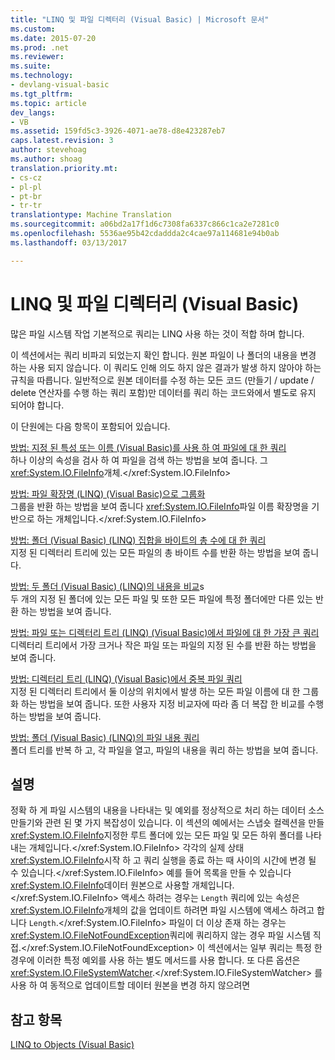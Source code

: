 ```yaml
---
title: "LINQ 및 파일 디렉터리 (Visual Basic) | Microsoft 문서"
ms.custom: 
ms.date: 2015-07-20
ms.prod: .net
ms.reviewer: 
ms.suite: 
ms.technology:
- devlang-visual-basic
ms.tgt_pltfrm: 
ms.topic: article
dev_langs:
- VB
ms.assetid: 159fd5c3-3926-4071-ae78-d8e423287eb7
caps.latest.revision: 3
author: stevehoag
ms.author: shoag
translation.priority.mt:
- cs-cz
- pl-pl
- pt-br
- tr-tr
translationtype: Machine Translation
ms.sourcegitcommit: a06bd2a17f1d6c7308fa6337c866c1ca2e7281c0
ms.openlocfilehash: 5536ae95b42cdaddda2c4cae97a114681e94b0ab
ms.lasthandoff: 03/13/2017

---
```

# <a name="linq-and-file-directories-visual-basic"></a>LINQ 및 파일 디렉터리 (Visual Basic)
많은 파일 시스템 작업 기본적으로 쿼리는 LINQ 사용 하는 것이 적합 하며 합니다.  
  
 이 섹션에서는 쿼리 비파괴 되었는지 확인 합니다. 원본 파일이 나 폴더의 내용을 변경 하는 사용 되지 않습니다. 이 쿼리도 인해 의도 하지 않은 결과가 발생 하지 않아야 하는 규칙을 따릅니다. 일반적으로 원본 데이터를 수정 하는 모든 코드 (만들기 / update / delete 연산자를 수행 하는 쿼리 포함)만 데이터를 쿼리 하는 코드와에서 별도로 유지 되어야 합니다.  
  
 이 단원에는 다음 항목이 포함되어 있습니다.  
  
 [방법: 지정 된 특성 또는 이름 (Visual Basic)를 사용 하 여 파일에 대 한 쿼리](../../../../visual-basic/programming-guide/concepts/linq/how-to-query-for-files-with-a-specified-attribute-or-name.md)  
 하나 이상의 속성을 검사 하 여 파일을 검색 하는 방법을 보여 줍니다. 그 <xref:System.IO.FileInfo>개체.</xref:System.IO.FileInfo>  
  
 [방법: 파일 확장명 (LINQ) (Visual Basic)으로 그룹화](../../../../visual-basic/programming-guide/concepts/linq/how-to-group-files-by-extension-linq.md)  
 그룹을 반환 하는 방법을 보여 줍니다 <xref:System.IO.FileInfo>파일 이름 확장명을 기반으로 하는 개체입니다.</xref:System.IO.FileInfo>  
  
 [방법: 폴더 (Visual Basic) (LINQ) 집합을 바이트의 총 수에 대 한 쿼리](../../../../visual-basic/programming-guide/concepts/linq/how-to-query-for-the-total-number-of-bytes-in-a-set-of-folders.md)  
 지정 된 디렉터리 트리에 있는 모든 파일의 총 바이트 수를 반환 하는 방법을 보여 줍니다.  
  
 [방법: 두 폴더 (Visual Basic) (LINQ)의 내용을 비교](../../../../visual-basic/programming-guide/concepts/linq/how-to-compare-the-contents-of-two-folders-linq.md)s  
 두 개의 지정 된 폴더에 있는 모든 파일 및 또한 모든 파일에 특정 폴더에만 다른 있는 반환 하는 방법을 보여 줍니다.  
  
 [방법: 파일 또는 디렉터리 트리 (LINQ) (Visual Basic)에서 파일에 대 한 가장 큰 쿼리](../../../../visual-basic/programming-guide/concepts/linq/how-to-query-for-the-largest-file-or-files-in-a-directory-tree.md)  
 디렉터리 트리에서 가장 크거나 작은 파일 또는 파일의 지정 된 수를 반환 하는 방법을 보여 줍니다.  
  
 [방법: 디렉터리 트리 (LINQ) (Visual Basic)에서 중복 파일 쿼리](../../../../visual-basic/programming-guide/concepts/linq/how-to-query-for-duplicate-files-in-a-directory-tree-linq.md)  
 지정 된 디렉터리 트리에서 둘 이상의 위치에서 발생 하는 모든 파일 이름에 대 한 그룹화 하는 방법을 보여 줍니다. 또한 사용자 지정 비교자에 따라 좀 더 복잡 한 비교를 수행 하는 방법을 보여 줍니다.  
  
 [방법: 폴더 (Visual Basic) (LINQ)의 파일 내용 쿼리](../../../../visual-basic/programming-guide/concepts/linq/how-to-query-the-contents-of-files-in-a-folder-linq.md)  
 폴더 트리를 반복 하 고, 각 파일을 열고, 파일의 내용을 쿼리 하는 방법을 보여 줍니다.  
  
## <a name="comments"></a>설명  
 정확 하 게 파일 시스템의 내용을 나타내는 및 예외를 정상적으로 처리 하는 데이터 소스 만들기와 관련 된 몇 가지 복잡성이 있습니다. 이 섹션의 예에서는 스냅숏 컬렉션을 만들 <xref:System.IO.FileInfo>지정한 루트 폴더에 있는 모든 파일 및 모든 하위 폴더를 나타내는 개체입니다.</xref:System.IO.FileInfo> 각각의 실제 상태 <xref:System.IO.FileInfo>시작 하 고 쿼리 실행을 종료 하는 때 사이의 시간에 변경 될 수 있습니다.</xref:System.IO.FileInfo> 예를 들어 목록을 만들 수 있습니다 <xref:System.IO.FileInfo>데이터 원본으로 사용할 개체입니다.</xref:System.IO.FileInfo> 액세스 하려는 경우는 `Length` 쿼리에 있는 속성은 <xref:System.IO.FileInfo>개체의 값을 업데이트 하려면 파일 시스템에 액세스 하려고 합니다 `Length`.</xref:System.IO.FileInfo> 파일이 더 이상 존재 하는 경우는 <xref:System.IO.FileNotFoundException>쿼리에 쿼리하지 않는 경우 파일 시스템 직접.</xref:System.IO.FileNotFoundException> 이 섹션에서는 일부 쿼리는 특정 한 경우에 이러한 특정 예외를 사용 하는 별도 메서드를 사용 합니다. 또 다른 옵션은 <xref:System.IO.FileSystemWatcher>.</xref:System.IO.FileSystemWatcher> 를 사용 하 여 동적으로 업데이트할 데이터 원본을 변경 하지 않으려면  
  
## <a name="see-also"></a>참고 항목  
 [LINQ to Objects (Visual Basic)](../../../../visual-basic/programming-guide/concepts/linq/linq-to-objects.md)
